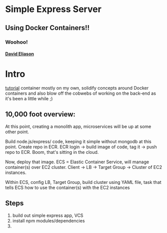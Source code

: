 # Simple Express Server
## Using Docker Containers!!
### Woohoo!
#### [David Eliason](http://www.davethemaker.com)

# Intro
[tutorial](https://aws.amazon.com/getting-started/container-microservices-tutorial/module-two/)
container mostly on my own, solidify concepts around Docker containers and also blow off the cobwebs of working on the back-end as it's been a little while ;)

## 10,000 foot overview:
At this point, creating a monolith app, microservices will be up at some other point. 

Build node.js/express/ code, keeping it simple without mongodb at this point. Create repo in ECR. ECR login -> build image of code, tag it -> push repo to ECR. Boom, that's sitting in the cloud.

Now, deploy that image. ECS = Elastic Container Service, will manage container(s) over EC2 cluster. Client -> LB -> Target Group -> Cluster of EC2 instances. 

Within ECS, config LB, Target Group, build cluster using YAML file, task that tells ECS how to use the container(s) with the EC2 instances


## Steps
1. build out simple express app, VCS
2. install npm modules/dependencies
3. 